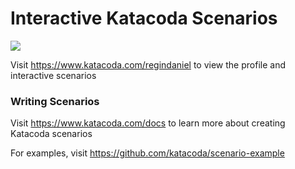 # Interactive Katacoda Scenarios

[![](http://shields.katacoda.com/katacoda/regindaniel/count.svg)](https://www.katacoda.com/regindaniel "Get your profile on Katacoda.com")

Visit https://www.katacoda.com/regindaniel to view the profile and interactive scenarios

### Writing Scenarios
Visit https://www.katacoda.com/docs to learn more about creating Katacoda scenarios

For examples, visit https://github.com/katacoda/scenario-example
